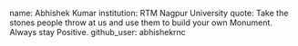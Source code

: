 name: Abhishek Kumar
institution: RTM Nagpur University
quote: Take the stones people throw at us and use them to build your own Monument. Always stay Positive.
github_user: abhishekrnc